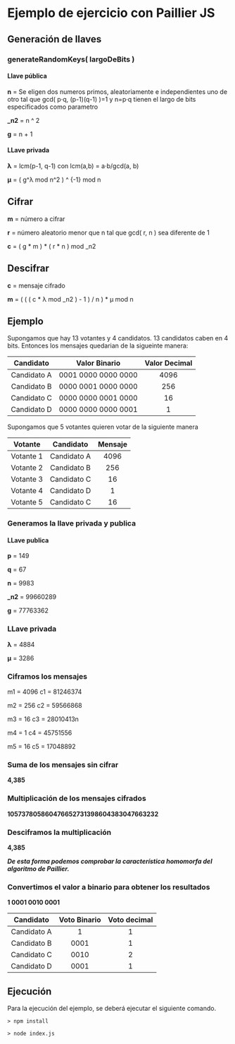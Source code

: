 # Ejemplo de ejercicio con Paillier JS

## Generación de llaves

### generateRandomKeys( largoDeBits )

#### Llave pública

<b>n</b> = Se eligen dos numeros primos, aleatoriamente e independientes uno de otro tal que gcd( p·q, (p-1)(q-1) )=1 y n=p·q tienen el largo de bits especificados como parametro

<b>_n2</b> = n ^ 2

<b>g</b> = n + 1

#### LLave privada

<b>λ</b> = lcm(p-1, q-1) con lcm(a,b) = a·b/gcd(a, b)

<b>μ</b> = ( g^λ mod n^2  ) ^ {-1} mod n

## Cifrar

<b>m</b> = número a cifrar

<b>r</b> = número aleatorio menor que n tal que gcd( r, n ) sea diferente de 1

<b>c</b> =  ( g * m ) * ( r * n ) mod _n2

## Descifrar

<b>c</b> = mensaje cifrado

<b>m</b> = ( ( ( c * λ mod _n2 ) - 1 ) / n ) * μ mod n

## Ejemplo

Supongamos que hay 13 votantes y 4 candidatos. 13 candidatos caben en 4 bits.
Entonces los mensajes quedarian de la sigueinte manera:

| Candidato | Valor Binario   | Valor Decimal |
| :--------: | :-----------: | :-----------: |
| Candidato A   | 0001 0000 0000 0000  | 4096   |
| Candidato B   | 0000 0001 0000 0000  | 256   |
| Candidato C   | 0000 0000 0001 0000  | 16   |
| Candidato D   | 0000 0000 0000 0001  | 1   |

Supongamos que 5 votantes quieren votar de la siguiente manera

| Votante | Candidato   | Mensaje |
| :--------: | :-----------: | :-----------: |
| Votante 1   | Candidato A  | 4096   |
| Votante 2   | Candidato B  | 256   |
| Votante 3   | Candidato C  | 16   |
| Votante 4   | Candidato D  | 1   |
| Votante 5   | Candidato C  | 16   |

### Generamos la llave privada y publica

#### LLave publica

<b>p</b> = 149

<b>q</b> = 67

<b>n</b> = 9983 

<b>_n2</b> = 99660289

<b>g</b> = 77763362


### LLave privada

<b>λ</b> = 4884

<b>μ</b> = 3286

### Ciframos los mensajes

m1 = 4096
c1 = 81246374

m2 = 256
c2 = 59566868

m3 = 16
c3 = 28010413n

m4 = 1
c4 = 45751556

m5 = 16
c5 = 17048892

### Suma de los mensajes sin cifrar

<b>4,385</b>

### Multiplicación de los mensajes cifrados

<b>105737805860476652731398604383047663232</b>

### Desciframos la multiplicación

<b>4,385</b>

___De esta forma podemos comprobar la característica homomorfa del algoritmo de Paillier.___

### Convertimos el valor a binario para obtener los resultados

<b>1 0001 0010 0001</b>

| Candidato | Voto Binario | Voto decimal  | 
| :--------: | :-----------: | :-----------: |
| Candidato A | 1  | 1  |
| Candidato B |  0001 | 1  |
| Candidato C |  0010 | 2  |
| Candidato D |  0001 | 1  |


## Ejecución

Para la ejecución del ejemplo, se deberá ejecutar el siguiente comando.

```console	
> npm install

> node index.js
```
